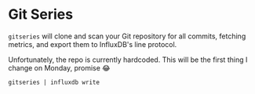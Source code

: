 # Git Series

`gitseries` will clone and scan your Git repository for all commits, fetching metrics, and export them to InfluxDB's line protocol.

Unfortunately, the repo is currently hardcoded. This will be the first thing I change on Monday, promise 😂

```shell
gitseries | influxdb write
```
